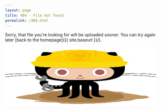```yaml
---
layout: page
title: 404 - File not found
permalink: /404.html
---
```


Sorry, that file you're looking for will be uploaded sooner. You can try again later [back to the homepage]({{ site.baseurl }}/).

<img src="/images/404.jpg" alt="drawing" width="500" height="200"/>
